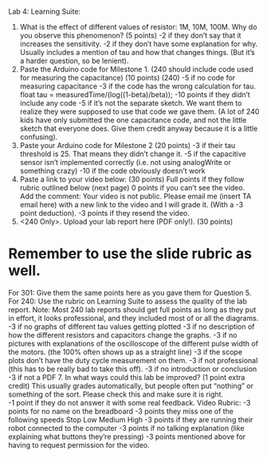 Lab 4:
Learning Suite:
1. What is the effect of different values of resistor: 1M, 10M, 100M.  Why do you observe this phenomenon? (5 points)
-2 if they don’t say that it increases the sensitivity.
-2 if they don’t have some explanation for why. Usually includes a mention of tau and how that changes things. (But it’s a harder question, so be lenient).
3. Paste the Arduino code for Milestone 1. (240 should include code used for measuring the capacitance) (10 points)
 (240) -5 if no code for measuring capacitance 
-3 if the code has the wrong calculation for tau.
 float tau = measuredTime/(log((1-beta)/beta));
-10 points if they didn’t include any code
-5 if it’s not the separate sketch. We want them to realize they were supposed to use that code we gave them.
(A lot of 240 kids have only submitted the one capacitance code, and not the little sketch that everyone does. Give them credit anyway because it is a little confusing).
4. Paste your Arduino code for Milestone 2 (20 points)
-3 if their tau threshold is 25. That means they didn’t change it.
-5 if the capacitive sensor isn’t implemented correctly (i.e. not using analogWrite or something crazy)
-10 if the code obviously doesn’t work
5. Paste a link to your video below: (30 points)
Full points if they follow rubric outlined below (next page)
0 points if you can’t see the video. Add the comment:
Your video is not public. Please email me (insert TA email here) with a new link to the video and I will grade it. (With a -3 point deduction).
-3 points if they resend the video. 
6. <240 Only>. Upload your lab report here (PDF only!). (30 points)
# Remember to use the slide rubric as well.
For 301: Give them the same points here as you gave them for Question 5.
For 240: Use the rubric on Learning Suite to assess the quality of the lab report. 
Note: Most 240 lab reports should get full points as long as they put in effort, it looks professional, and they included most of or all the diagrams. 
-3 if no graphs of different tau values getting plotted
-3 if no description of how the different resistors and capacitors change the graphs.
-3 if no pictures with explanations of the oscilloscope of the different pulse width of the motors. (the 100% often shows up as a straight line)
-3 if the scope plots don’t have the duty cycle measurement on them.
-3 if not professional (this has to be really bad to take this off).
-3 if no introduction or conclusion
-3 if not a PDF
7. In what ways could this lab be improved? (1 point extra credit)
This usually grades automatically, but people often put “nothing” or something of the sort. Please check this and make sure it is right.  
-1 point if they do not answer it with some real feedback. 
Video Rubric:
-3 points for no name on the breadboard
-3 points they miss one of the following speeds
Stop
Low
Medium
High
-3 points if they are running their robot connected to the computer
-3 points if no talking explanation (like explaining what buttons they’re pressing)
-3 points mentioned above for having to request permission for the video. 

